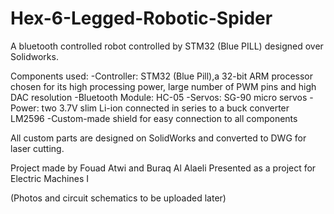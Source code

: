 # Hex-6-Legged-Robotic-Spider
A bluetooth controlled robot controlled by STM32 (Blue PILL) designed over Solidworks.

Components used:
-Controller: STM32 (Blue Pill),a 32-bit ARM processor chosen for its high processing power, large number of PWM pins and high DAC resolution
-Bluetooth Module: HC-05 
-Servos: SG-90 micro servos
-Power: two 3.7V slim Li-ion connected in series to a buck converter LM2596
-Custom-made shield for easy connection to all components

All custom parts are designed on SolidWorks and converted to DWG for laser cutting.

Project made by Fouad Atwi and Buraq Al Alaeli
Presented as a project for Electric Machines I

(Photos and circuit schematics to be uploaded later)
